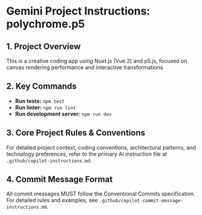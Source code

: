 # Gemini Project Instructions: polychrome.p5

## 1. Project Overview
This is a creative coding app using Nuxt.js (Vue 2) and p5.js, focused on canvas rendering performance and interactive transformations.

## 2. Key Commands
- **Run tests:** `npm test`
- **Run linter:** `npm run lint`
- **Run development server:** `npm run dev`

## 3. Core Project Rules & Conventions
For detailed project context, coding conventions, architectural patterns, and technology preferences, refer to the primary AI instruction file at `.github/copilot-instructions.md`.

## 4. Commit Message Format
All commit messages MUST follow the Conventional Commits specification. For detailed rules and examples, see `.github/copilot-commit-message-instructions.md`.
